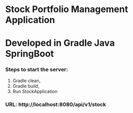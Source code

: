 # Stock Portfolio Management Application
# Developed in Gradle Java SpringBoot

### Steps to start the server:
1. Gradle clean, 
2. Gradle build,
3. Run StockApplication

### URL: http://localhost:8080/api/v1/stock
